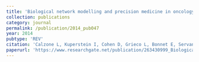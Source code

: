 ```yaml
---
title: 'Biological network modelling and precision medicine in oncology [in French]'
collection: publications
category: journal
permalink: /publication/2014_pub047
year: 2014
pubtype: 'REV'
citation: 'Calzone L, Kuperstein I, Cohen D, Grieco L, Bonnet E, Servant N, Hupe P, Zinovyev A<sup>^</sup>, Barillot E.<sup>^</sup>. <a href="https://www.researchgate.net/publication/263430999_Biological_network_modelling_and_precision_medicine_in_oncology">Biological network modelling and precision medicine in oncology [in French]</a>. 2014. <i>Bull Cancer.</i> 101(S1):18-21'
paperurl: 'https://www.researchgate.net/publication/263430999_Biological_network_modelling_and_precision_medicine_in_oncology'
---
```

